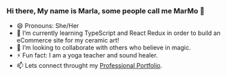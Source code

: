 ### Hi there, My name is Marla, some people call me MarMo 👋
- 😄 Pronouns: She/Her
- 🌱 I’m currently learning TypeScript and React Redux in order to build an eCommerce site for my ceramic art!
- 👯 I’m looking to collaborate with others who believe in magic.
- ⚡ Fun fact: I am a yoga teacher and sound healer.
- 📫 Lets connect throught my [Professional Portfolio](https://mmockus15.github.io/mmockus-professional-portfolio/).

<!--
**MMockus15/MMockus15** is a ✨ _special_ ✨ repository because its `README.md` (this file) appears on your GitHub profile.

Here are some ideas to get you started:

- 🔭 I’m currently working on ...
- 🌱 I’m currently learning ...
- 👯 I’m looking to collaborate on ...
- 🤔 I’m looking for help with ...
- 💬 Ask me about ...
- 📫 How to reach me: ...
- 😄 Pronouns: ...
- ⚡ Fun fact: ...
-->
